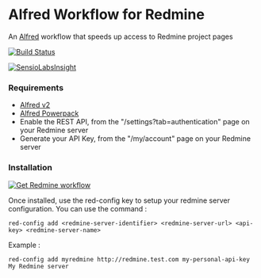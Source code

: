 Alfred Workflow for Redmine
===========================
An [Alfred](http://alfredapp.com) workflow that speeds up access to Redmine project pages

[![Build Status](https://travis-ci.org/GMaissa/redmine-alfredworkflow.svg)](https://travis-ci.org/GMaissa/redmine-alfredworkflow)

[![SensioLabsInsight](https://insight.sensiolabs.com/projects/7de26d83-26e8-475b-9eaa-dcab53df8ec0/small.png)](https://insight.sensiolabs.com/projects/7de26d83-26e8-475b-9eaa-dcab53df8ec0)

### Requirements
* [Alfred v2](http://alfredapp.com)
* [Alfred Powerpack](http://www.alfredapp.com/powerpack)
* Enable the REST API, from the "/settings?tab=authentication" page on your Redmine server
* Generate your API Key, from the "/my/account" page on your Redmine server

### Installation
[![Get Redmine workflow](https://raw.github.com/hzlzh/AlfredWorkflow.com/master/index/css/images/downlaod-btn.png)](https://github.com/GMaissa/redmine-alfredworkflow/raw/master/Redmine.alfredworkflow)

Once installed, use the red-config key to setup your redmine server configuration. You can use the command :

    red-config add <redmine-server-identifier> <redmine-server-url> <api-key> <redmine-server-name>

Example :

    red-config add myredmine http://redmine.test.com my-personal-api-key My Redmine server
